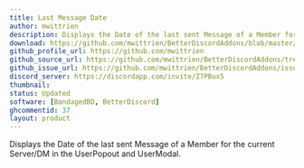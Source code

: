 ```yaml
---
title: Last Message Date
author: mwittrien
description: Displays the Date of the last sent Message of a Member for the current Server/DM in the UserPopout and UserModal.
download: https://github.com/mwittrien/BetterDiscordAddons/blob/master/Plugins/LastMessageDate/LastMessageDate.plugin.js
github_profile_url: https://github.com/mwittrien
github_source_url: https://github.com/mwittrien/BetterDiscordAddons/tree/master/Plugins/LastMessageDate
github_issue_url: https://github.com/mwittrien/BetterDiscordAddons/issues/
discord_server: https://discordapp.com/invite/Z7PBux5
thumbnail:
status: Updated
software: [BandagedBD, BetterDiscord]
ghcommentid: 37
layout: product
---
```

Displays the Date of the last sent Message of a Member for the current Server/DM in the UserPopout and UserModal.